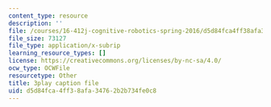 ```yaml
---
content_type: resource
description: ''
file: /courses/16-412j-cognitive-robotics-spring-2016/d5d84fca4ff38afa34762b2b734fe0c8_0wxS1iBHG9U.srt
file_size: 73127
file_type: application/x-subrip
learning_resource_types: []
license: https://creativecommons.org/licenses/by-nc-sa/4.0/
ocw_type: OCWFile
resourcetype: Other
title: 3play caption file
uid: d5d84fca-4ff3-8afa-3476-2b2b734fe0c8
---
```

